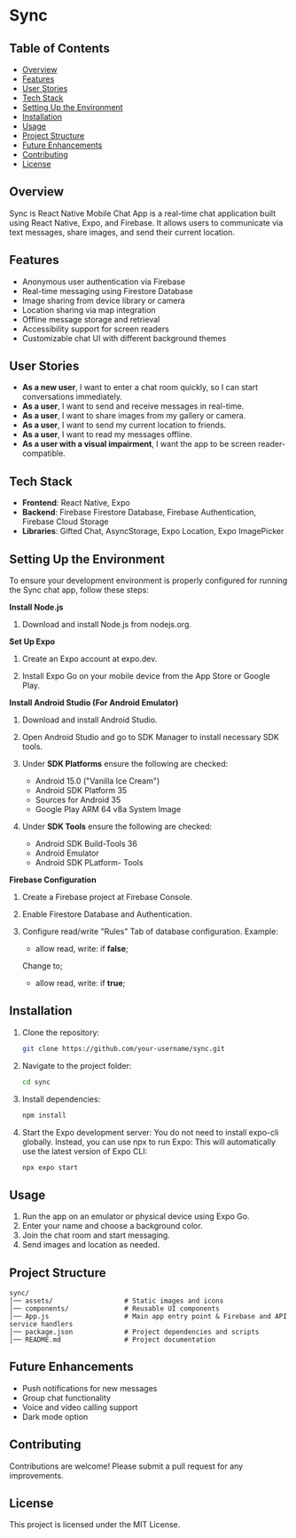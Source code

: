 # Sync


## Table of Contents
- [Overview](#overview)
- [Features](#features)
- [User Stories](#user-stories)
- [Tech Stack](#tech-stack)
- [Setting Up the Environment](#Setting-Up-the-Environment)
- [Installation](#installation)
- [Usage](#usage)
- [Project Structure](#project-structure)
- [Future Enhancements](#future-enhancements)
- [Contributing](#contributing)
- [License](#license)

## Overview
Sync is React Native Mobile Chat App is a real-time chat application built using React Native, Expo, and Firebase. It allows users to communicate via text messages, share images, and send their current location.

## Features
- Anonymous user authentication via Firebase
- Real-time messaging using Firestore Database
- Image sharing from device library or camera
- Location sharing via map integration
- Offline message storage and retrieval
- Accessibility support for screen readers
- Customizable chat UI with different background themes

## User Stories
- **As a new user**, I want to enter a chat room quickly, so I can start conversations immediately.
- **As a user**, I want to send and receive messages in real-time.
- **As a user**, I want to share images from my gallery or camera.
- **As a user**, I want to send my current location to friends.
- **As a user**, I want to read my messages offline.
- **As a user with a visual impairment**, I want the app to be screen reader-compatible.

## Tech Stack
- **Frontend**: React Native, Expo
- **Backend**: Firebase Firestore Database, Firebase Authentication, Firebase Cloud Storage
- **Libraries**: Gifted Chat, AsyncStorage, Expo Location, Expo ImagePicker


## Setting Up the Environment

To ensure your development environment is properly configured for running the Sync chat app, follow these steps:

**Install Node.js**

1. Download and install Node.js from nodejs.org.



**Set Up Expo**

1. Create an Expo account at expo.dev.

2. Install Expo Go on your mobile device from the App Store or Google Play.

**Install Android Studio (For Android Emulator)**

1. Download and install Android Studio.

2. Open Android Studio and go to SDK Manager to install necessary SDK tools.

3. Under **SDK Platforms** ensure the following are checked: 
   - Android 15.0 ("Vanilla Ice Cream")
   - Android SDK Platform 35
   - Sources for Android 35
   - Google Play ARM 64 v8a System Image

4. Under **SDK Tools** ensure the following are checked: 
   - Android SDK Build-Tools 36 
   - Android Emulator 
   - Android SDK PLatform- Tools 


**Firebase Configuration**

1. Create a Firebase project at Firebase Console.

2. Enable Firestore Database and Authentication.

3. Configure read/write "Rules" Tab of database configuration. 
   Example: 
   - allow read, write: if **false**; 

   Change to; 
   - allow read, write: if **true**; 




## Installation
1. Clone the repository:
   ```sh
   git clone https://github.com/your-username/sync.git
   ```
2. Navigate to the project folder:
   ```sh
   cd sync
   ```
3. Install dependencies:
   ```sh
   npm install
   ```
4. Start the Expo development server: 
You do not need to install expo-cli globally. Instead, you can use npx to run Expo:
This will automatically use the latest version of Expo CLI:

   ```sh
   npx expo start
   ```

## Usage
1. Run the app on an emulator or physical device using Expo Go.
2. Enter your name and choose a background color.
3. Join the chat room and start messaging.
4. Send images and location as needed.

## Project Structure
```
sync/
│── assets/                  # Static images and icons
│── components/              # Reusable UI components
│── App.js                   # Main app entry point & Firebase and API service handlers
│── package.json             # Project dependencies and scripts
│── README.md                # Project documentation
```

## Future Enhancements
- Push notifications for new messages
- Group chat functionality
- Voice and video calling support
- Dark mode option

## Contributing
Contributions are welcome! Please submit a pull request for any improvements.

## License
This project is licensed under the MIT License.
